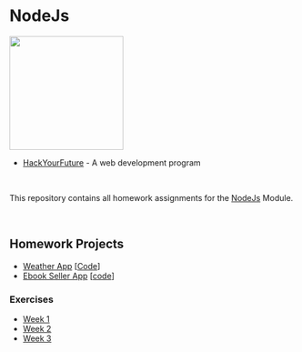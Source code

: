 # NodeJs

<img src="https://upload.wikimedia.org/wikipedia/commons/thumb/d/d9/Node.js_logo.svg/590px-Node.js_logo.svg.png" style="width:200px;">

* [HackYourFuture](https://github.com/HackYourFuture) - A web development program

<br/>

This repository contains all homework assignments for the [NodeJs](https://github.com/HackYourFuture/Node.js) Module.

<br/>

## Homework Projects
* [Weather App](https://ancient-shore-17506.herokuapp.com/) [[Code](https://github.com/marzfd/NodeJs/tree/main/week3/HackYourTemperature%20III)]
* [Ebook Seller App](https://ancient-retreat-35008.herokuapp.com/) [[code](https://github.com/marzfd/Ebook-Seller-App)]

### Exercises
* [Week 1](https://github.com/marzfd/NodeJs/tree/main/week1/Exercises)
* [Week 2](https://github.com/marzfd/NodeJs/tree/main/week2/Exercises)
* [Week 3](https://github.com/marzfd/NodeJs/tree/main/week3/Excercise/1-handlebars)
